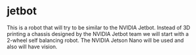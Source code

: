 # jetbot
This is a robot that will try to be similar to the NVIDIA Jetbot.  Instead of 3D printing a chassis designed by the NVIDIA Jetbot team we will start with a 2-wheel self balancing robot.  The NVIDIA Jetson Nano will be used and also will have vision.

